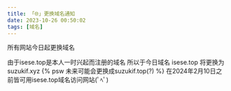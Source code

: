 ```yaml
---
title: 「🌐」更换域名通知
date: 2023-10-26 00:50:02
tags: [域名]
---
```


所有网站今日起更换域名

<!--more-->

由于isese.top是本人一时兴起而注册的域名
所以于今日域名 isese.top 将更换为 suzukif.xyz {% psw 未来可能会更换成suzukif.top(?) %}
在2024年2月10日之前皆可用isese.top域名访问网站(ﾟﾍﾟ)

